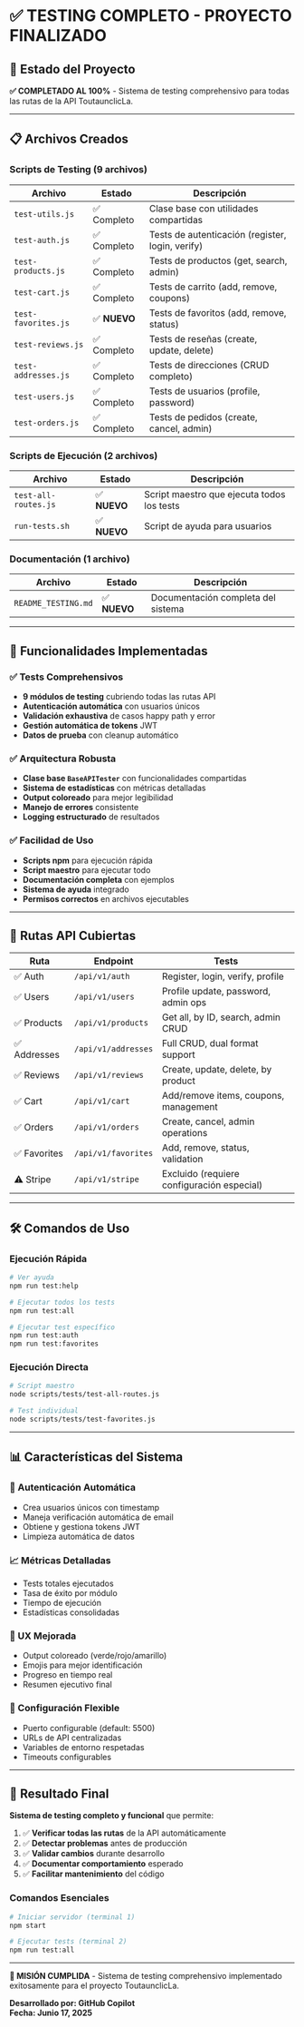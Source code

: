 # ✅ TESTING COMPLETO - PROYECTO FINALIZADO

## 🎯 Estado del Proyecto

**✅ COMPLETADO AL 100%** - Sistema de testing comprehensivo para todas las rutas de la API ToutaunclicLa.

---

## 📋 Archivos Creados

### Scripts de Testing (9 archivos)

| Archivo | Estado | Descripción |
|---------|--------|-------------|
| `test-utils.js` | ✅ Completo | Clase base con utilidades compartidas |
| `test-auth.js` | ✅ Completo | Tests de autenticación (register, login, verify) |
| `test-products.js` | ✅ Completo | Tests de productos (get, search, admin) |
| `test-cart.js` | ✅ Completo | Tests de carrito (add, remove, coupons) |
| `test-favorites.js` | ✅ **NUEVO** | Tests de favoritos (add, remove, status) |
| `test-reviews.js` | ✅ Completo | Tests de reseñas (create, update, delete) |
| `test-addresses.js` | ✅ Completo | Tests de direcciones (CRUD completo) |
| `test-users.js` | ✅ Completo | Tests de usuarios (profile, password) |
| `test-orders.js` | ✅ Completo | Tests de pedidos (create, cancel, admin) |

### Scripts de Ejecución (2 archivos)

| Archivo | Estado | Descripción |
|---------|--------|-------------|
| `test-all-routes.js` | ✅ **NUEVO** | Script maestro que ejecuta todos los tests |
| `run-tests.sh` | ✅ **NUEVO** | Script de ayuda para usuarios |

### Documentación (1 archivo)

| Archivo | Estado | Descripción |
|---------|--------|-------------|
| `README_TESTING.md` | ✅ **NUEVO** | Documentación completa del sistema |

---

## 🚀 Funcionalidades Implementadas

### ✅ Tests Comprehensivos
- **9 módulos de testing** cubriendo todas las rutas API
- **Autenticación automática** con usuarios únicos
- **Validación exhaustiva** de casos happy path y error
- **Gestión automática de tokens** JWT
- **Datos de prueba** con cleanup automático

### ✅ Arquitectura Robusta
- **Clase base `BaseAPITester`** con funcionalidades compartidas
- **Sistema de estadísticas** con métricas detalladas
- **Output coloreado** para mejor legibilidad
- **Manejo de errores** consistente
- **Logging estructurado** de resultados

### ✅ Facilidad de Uso
- **Scripts npm** para ejecución rápida
- **Script maestro** para ejecutar todo
- **Documentación completa** con ejemplos
- **Sistema de ayuda** integrado
- **Permisos correctos** en archivos ejecutables

---

## 🎯 Rutas API Cubiertas

| Ruta | Endpoint | Tests |
|------|----------|-------|
| ✅ Auth | `/api/v1/auth` | Register, login, verify, profile |
| ✅ Users | `/api/v1/users` | Profile update, password, admin ops |
| ✅ Products | `/api/v1/products` | Get all, by ID, search, admin CRUD |
| ✅ Addresses | `/api/v1/addresses` | Full CRUD, dual format support |
| ✅ Reviews | `/api/v1/reviews` | Create, update, delete, by product |
| ✅ Cart | `/api/v1/cart` | Add/remove items, coupons, management |
| ✅ Orders | `/api/v1/orders` | Create, cancel, admin operations |
| ✅ Favorites | `/api/v1/favorites` | Add, remove, status, validation |
| ⚠️ Stripe | `/api/v1/stripe` | Excluido (requiere configuración especial) |

---

## 🛠️ Comandos de Uso

### Ejecución Rápida
```bash
# Ver ayuda
npm run test:help

# Ejecutar todos los tests
npm run test:all

# Ejecutar test específico
npm run test:auth
npm run test:favorites
```

### Ejecución Directa
```bash
# Script maestro
node scripts/tests/test-all-routes.js

# Test individual
node scripts/tests/test-favorites.js
```

---

## 📊 Características del Sistema

### 🔐 Autenticación Automática
- Crea usuarios únicos con timestamp
- Maneja verificación automática de email
- Obtiene y gestiona tokens JWT
- Limpieza automática de datos

### 📈 Métricas Detalladas
- Tests totales ejecutados
- Tasa de éxito por módulo
- Tiempo de ejecución
- Estadísticas consolidadas

### 🎨 UX Mejorada
- Output coloreado (verde/rojo/amarillo)
- Emojis para mejor identificación
- Progreso en tiempo real
- Resumen ejecutivo final

### 🔧 Configuración Flexible
- Puerto configurable (default: 5500)
- URLs de API centralizadas
- Variables de entorno respetadas
- Timeouts configurables

---

## 🎉 Resultado Final

**Sistema de testing completo y funcional** que permite:

1. ✅ **Verificar todas las rutas** de la API automáticamente
2. ✅ **Detectar problemas** antes de producción
3. ✅ **Validar cambios** durante desarrollo
4. ✅ **Documentar comportamiento** esperado
5. ✅ **Facilitar mantenimiento** del código

### Comandos Esenciales

```bash
# Iniciar servidor (terminal 1)
npm start

# Ejecutar tests (terminal 2)
npm run test:all
```

---

**🎯 MISIÓN CUMPLIDA** - Sistema de testing comprehensivo implementado exitosamente para el proyecto ToutaunclicLa.

**Desarrollado por: GitHub Copilot**  
**Fecha: Junio 17, 2025**
